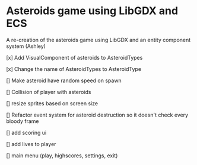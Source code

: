 # Asteroids game using LibGDX and ECS

A re-creation of the asteroids game using LibGDX and an entity component system (Ashley)

[x] Add VisualComponent of asteroids to AsteroidTypes

[x] Change the name of AsteroidTypes to AsteroidType

[] Make asteroid have random speed on spawn

[] Collision of player with asteroids

[] resize sprites based on screen size

[] Refactor event system for asteroid destruction so it doesn't check every bloody frame

[] add scoring ui

[] add lives to player

[] main menu (play, highscores, settings, exit)